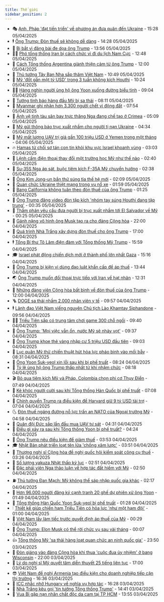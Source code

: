 ```yaml
---
title: Thế giới
sidebar_position: 2
---
```


<!-- vnexpress-the-gioi:START -->
- 🎭 [Anh, Pháp &#39;đạt tiến triển&#39; về phương án đưa quân đến Ukraine](https://vnexpress.net/anh-phap-dat-tien-trien-ve-phuong-an-dua-quan-den-ukraine-4870549.html) - 15:28 05/04/2025
- 🕴 [Ông Trump: Đòn thuế sẽ không dễ dàng](https://vnexpress.net/ong-trump-don-thue-se-khong-de-dang-4870535.html) - 14:28 05/04/2025
- 🤭 [Bị bắt vì đăng bài đe dọa ông Trump](https://vnexpress.net/bi-bat-vi-dang-bai-de-doa-ong-trump-4870403.html) - 13:56 05/04/2025
- 🧑‍💻 [Phó tổng thống Iran bị cách chức vì đi du lịch Nam Cực](https://vnexpress.net/pho-tong-thong-iran-bi-cach-chuc-vi-di-du-lich-nam-cuc-4870512.html) - 12:48 05/04/2025
- 🦏 [Cách Tổng thống Argentina giành thiện cảm từ ông Trump](https://vnexpress.net/cach-tong-thong-argentina-gianh-thien-cam-tu-ong-trump-4870065.html) - 12:00 05/04/2025
- 🦒 [Thủ tướng Tây Ban Nha sắp thăm Việt Nam](https://vnexpress.net/thu-tuong-tay-ban-nha-sap-tham-viet-nam-4870499.html) - 10:49 05/04/2025
- 🌈 [Mỹ &#39;đốt gần một tỷ USD&#39; trong 3 tuần không kích Houthi](https://vnexpress.net/my-dot-gan-mot-ty-usd-trong-3-tuan-khong-kich-houthi-4870474.html) - 10:24 05/04/2025
- 🧑‍🏫 [Hàng nghìn người ủng hộ ông Yoon xuống đường biểu tình](https://vnexpress.net/hang-nghin-nguoi-ung-ho-ong-yoon-xuong-duong-bieu-tinh-4870455.html) - 09:04 05/04/2025
- 🐲 [Tướng tình báo hàng đầu Mỹ bị sa thải](https://vnexpress.net/tuong-tinh-bao-hang-dau-my-bi-sa-thai-4870371.html) - 08:11 05/04/2025
- 🦒 [Myanmar ghi nhận hơn 3.300 người chết vì động đất](https://vnexpress.net/myanmar-ghi-nhan-hon-3-300-nguoi-chet-vi-dong-dat-4870442.html) - 07:54 05/04/2025
- 🐻 [Ảnh vệ tinh tàu sân bay trực thăng Nga đang chế tạo ở Crimea](https://vnexpress.net/anh-ve-tinh-tau-san-bay-truc-thang-nga-dang-che-tao-o-crimea-4870398.html) - 05:09 05/04/2025
- 🚀 [Mỹ gửi thông báo trục xuất nhầm cho người tị nạn Ukraine](https://vnexpress.net/my-gui-thong-bao-truc-xuat-nham-cho-nguoi-ti-nan-ukraine-4870350.html) - 04:34 05/04/2025
- 🥰 [Mỹ mất lượng UAV trị giá gần 100 triệu USD ở Yemen trong một tháng](https://vnexpress.net/my-mat-luong-uav-tri-gia-gan-100-trieu-usd-o-yemen-trong-mot-thang-4870358.html) - 04:06 05/04/2025
- 🔥 [Hamas từ chối sơ tán con tin khỏi khu vực Israel khoanh vùng](https://vnexpress.net/hamas-tu-choi-so-tan-con-tin-khoi-khu-vuc-israel-khoanh-vung-4870330.html) - 03:03 05/04/2025
- 🥳 [Lệnh cấm điện thoại thay đổi một trường học Mỹ như thế nào](https://vnexpress.net/lenh-cam-dien-thoai-thay-doi-mot-truong-hoc-my-nhu-the-nao-4869596.html) - 02:40 05/04/2025
- 💼 [Su-35S Nga áp sát, buộc tiêm kích F-35A Mỹ chuyển hướng](https://vnexpress.net/su-35s-nga-ap-sat-buoc-tiem-kich-f-35a-my-chuyen-huong-4870325.html) - 02:38 05/04/2025
- 🤡 [Ông Kim Jong-un bắn thử súng tỉa thế hệ mới](https://vnexpress.net/ong-kim-jong-un-ban-thu-sung-tia-the-he-moi-4870288.html) - 02:09 05/04/2025
- 🌁 [Quan chức Ukraine thiệt mạng trong vụ nổ xe](https://vnexpress.net/quan-chuc-ukraine-thiet-mang-trong-vu-no-xe-4870311.html) - 01:59 05/04/2025
- 🤩 [Bang California không tuân theo đòn thuế của ông Trump](https://vnexpress.net/bang-california-khong-tuan-theo-don-thue-cua-ong-trump-4870292.html) - 01:25 05/04/2025
- 🎉 [Ông Trump đăng video đòn tập kích &#39;nhóm tay súng Houthi đang tập trung&#39;](https://vnexpress.net/ong-trump-dang-video-don-tap-kich-nhom-tay-sung-houthi-dang-tap-trung-4870279.html) - 00:35 05/04/2025
- 🎉 [Thẩm phán yêu cầu đưa người bị trục xuất nhầm tới El Salvador về Mỹ](https://vnexpress.net/tham-phan-yeu-cau-dua-nguoi-bi-truc-xuat-nham-toi-el-salvador-ve-my-4870282.html) - 00:25 05/04/2025
- 🌁 [Gánh nặng vô hình ông Musk tạo ra cho đảng Cộng hòa](https://vnexpress.net/ganh-nang-vo-hinh-ong-musk-tao-ra-cho-dang-cong-hoa-4869873.html) - 22:00 04/04/2025
- 🌊 [Quá trình Nhà Trắng xây dựng đòn thuế cho ông Trump](https://vnexpress.net/qua-trinh-nha-trang-xay-dung-don-thue-cho-ong-trump-4869788.html) - 17:00 04/04/2025
- 🕴 [Tổng Bí thư Tô Lâm điện đàm với Tổng thống Mỹ Trump](https://vnexpress.net/tong-bi-thu-to-lam-dien-dam-voi-tong-thong-my-trump-4870250.html) - 15:59 04/04/2025
- 🎓 [Israel phát động chiến dịch mới ở thành phố lớn nhất Gaza](https://vnexpress.net/israel-phat-dong-chien-dich-moi-o-thanh-pho-lon-nhat-gaza-4870234.html) - 15:16 04/04/2025
- 🦩 [Ông Trump bị kiện vì dùng đạo luật khẩn cấp để áp thuế](https://vnexpress.net/ong-trump-bi-kien-vi-dung-dao-luat-khan-cap-de-ap-thue-4870217.html) - 13:44 04/04/2025
- 🌏 [Ông Trump muốn đối thoại trực tiếp với Iran về hạt nhân](https://vnexpress.net/ong-trump-muon-doi-thoai-truc-tiep-voi-iran-ve-hat-nhan-4870207.html) - 12:31 04/04/2025
- 🌋 [Những đảng viên Cộng hòa bất bình về đòn thuế của ông Trump](https://vnexpress.net/nhung-dang-vien-cong-hoa-bat-binh-ve-don-thue-cua-ong-trump-4869808.html) - 12:00 04/04/2025
- 🪜 [DOGE sa thải nhầm 2.000 nhân viên y tế](https://vnexpress.net/doge-sa-thai-nham-2-000-nhan-vien-y-te-4870090.html) - 09:57 04/04/2025
- 🕴 [Lãnh đạo Việt Nam viếng nguyên Chủ tịch Lào Khamtay Siphandone](https://vnexpress.net/lanh-dao-viet-nam-vieng-nguyen-chu-tich-lao-khamtay-siphandone-4870122.html) - 09:56 04/04/2025
- 🧑‍🏫 [Triều Tiên sắp có trung tâm chơi game 300 chỗ ngồi](https://vnexpress.net/trieu-tien-sap-co-trung-tam-choi-game-300-cho-ngoi-4870115.html) - 09:40 04/04/2025
- 🌮 [Ông Trump: &#39;Mọi việc vẫn ổn, nước Mỹ sẽ nhảy vọt&#39;](https://vnexpress.net/ong-trump-moi-viec-van-on-nuoc-my-se-nhay-vot-4870097.html) - 09:37 04/04/2025
- 🚦 [Ông Trump khoe thẻ vàng nhập cư 5 triệu USD đầu tiên](https://vnexpress.net/ong-trump-khoe-the-vang-nhap-cu-5-trieu-usd-dau-tien-4870040.html) - 09:03 04/04/2025
- 💫 [Lục quân Mỹ thử chiến thuật hút hỏa lực pháo binh vào mồi bẫy](https://vnexpress.net/luc-quan-my-thu-chien-thuat-hut-hoa-luc-phao-binh-vao-moi-bay-4869963.html) - 08:31 04/04/2025
- 🤡 [Ông Yoon Suk-yeol xin lỗi sau khi bị phế truất](https://vnexpress.net/ong-yoon-suk-yeol-xin-loi-sau-khi-bi-phe-truat-4870062.html) - 08:24 04/04/2025
- 🦣 [Tỷ lệ ủng hộ ông Trump thấp nhất từ khi nhậm chức](https://vnexpress.net/ty-le-ung-ho-ong-trump-thap-nhat-tu-khi-nham-chuc-4870053.html) - 08:18 04/04/2025
- 🎬 [Bỏ qua tiêm kích Mỹ và Pháp, Colombia chọn phi cơ Thụy Điển](https://vnexpress.net/bo-qua-tiem-kich-my-va-phap-colombia-chon-phi-co-thuy-dien-4869998.html) - 07:49 04/04/2025
- 🎉 [Kẻ khóc người cười sau khi Tổng thống Hàn Quốc bị phế truất](https://vnexpress.net/ke-khoc-nguoi-cuoi-sau-khi-tong-thong-han-quoc-bi-phe-truat-4869980.html) - 07:08 04/04/2025
- 🎡 [Chính quyền Trump ra điều kiện để Harvard giữ 9 tỷ USD tài trợ](https://vnexpress.net/chinh-quyen-trump-ra-dieu-kien-de-harvard-giu-9-ty-usd-tai-tro-4870019.html) - 07:04 04/04/2025
- 🌜 [Đòn thuế ngáng đường nỗ lực trấn an NATO của Ngoại trưởng Mỹ](https://vnexpress.net/don-thue-ngang-duong-no-luc-tran-an-nato-cua-ngoai-truong-my-4869872.html) - 04:58 04/04/2025
- 🎡 [Quân đội Đức sắp lần đầu mua UAV tự sát](https://vnexpress.net/quan-doi-duc-sap-lan-dau-mua-uav-tu-sat-4869817.html) - 04:31 04/04/2025
- 🤗 [Điều gì xảy ra sau khi Tổng thống Yoon bị phế truất?](https://vnexpress.net/dieu-gi-xay-ra-sau-khi-tong-thong-yoon-bi-phe-truat-4869888.html) - 04:24 04/04/2025
- 🦩 [Ông Trump nêu điều kiện để giảm thuế](https://vnexpress.net/ong-trump-neu-dieu-kien-de-giam-thue-4869859.html) - 03:53 04/04/2025
- 🎓 [Nhật Bản phát triển loạt tên lửa &#39;chống xâm lược&#39;](https://vnexpress.net/nhat-ban-phat-trien-loat-ten-lua-chong-xam-luoc-4869813.html) - 03:51 04/04/2025
- 🌁 [Thượng nghị sĩ Cộng hòa đề nghị quốc hội kiểm soát công cụ thuế](https://vnexpress.net/thuong-nghi-si-cong-hoa-de-nghi-quoc-hoi-kiem-soat-cong-cu-thue-4869881.html) - 03:26 04/04/2025
- 🤩 [Số lượng yakuza Nhật thấp kỷ lục](https://vnexpress.net/so-luong-yakuza-nhat-thap-ky-luc-4869814.html) - 02:51 04/04/2025
- 👹 [Đặc phái viên Nga thảo luận về hợp tác đất hiếm với Mỹ](https://vnexpress.net/dac-phai-vien-nga-thao-luan-ve-hop-tac-dat-hiem-voi-my-4869791.html) - 02:50 04/04/2025
- ⛽️ [Thủ tướng Đan Mạch: Mỹ không thể sáp nhập quốc gia khác](https://vnexpress.net/thu-tuong-dan-mach-my-khong-the-sap-nhap-quoc-gia-khac-4869790.html) - 02:17 04/04/2025
- 🚀 [Hơn 96.000 người đăng ký cạnh tranh 20 ghế dự phiên xử ông Yoon](https://vnexpress.net/hon-96-000-nguoi-dang-ky-canh-tranh-20-ghe-du-phien-xu-ong-yoon-4869810.html) - 01:49 04/04/2025
- 🎡 [Tổng thống Hàn Quốc Yoon Suk-yeol bị phế truất](https://vnexpress.net/tong-thong-han-quoc-yoon-suk-yeol-bi-phe-truat-4869811-tong-thuat.html) - 01:28 04/04/2025
- 🕯 [Thiết kế giúp chiến hạm Triều Tiên có hỏa lực &#39;như một hạm đội&#39;](https://vnexpress.net/thiet-ke-giup-chien-ham-trieu-tien-co-hoa-luc-nhu-mot-ham-doi-4869467.html) - 01:00 04/04/2025
- 🐻 [Việt Nam lấy làm tiếc trước quyết định áp thuế của Mỹ](https://vnexpress.net/viet-nam-lay-lam-tiec-truoc-quyet-dinh-ap-thue-cua-my-4869793.html) - 00:29 04/04/2025
- 🚦 [Ông Trump: Elon Musk có thể rời chức vụ sau vài tháng](https://vnexpress.net/ong-trump-elon-musk-co-the-roi-chuc-vu-sau-vai-thang-4869784.html) - 00:07 04/04/2025
- 👍 [Tổng thống Mỹ &#39;sa thải hàng loạt quan chức an ninh quốc gia&#39;](https://vnexpress.net/tong-thong-my-sa-thai-hang-loat-quan-chuc-an-ninh-quoc-gia-4869770.html) - 23:50 03/04/2025
- 🚀 [Đòn giáng vào đảng Cộng hòa khi thua &#39;cuộc đua ủy nhiệm&#39; ở bang Wisconsin](https://vnexpress.net/don-giang-vao-dang-cong-hoa-khi-thua-cuoc-dua-uy-nhiem-o-bang-wisconsin-4868823.html) - 22:00 03/04/2025
- 🌮 [Lý do nghị sĩ Mỹ quyết tâm diễn thuyết 25 tiếng liên tục](https://vnexpress.net/ly-do-nghi-si-my-quyet-tam-dien-thuyet-25-tieng-lien-tuc-4869575.html) - 17:00 03/04/2025
- 😎 [Việt Nam đề nghị Armenia tạo điều kiện cho doanh nghiệp tiếp cận thị trường](https://vnexpress.net/viet-nam-de-nghi-armenia-tao-dieu-kien-cho-doanh-nghiep-tiep-can-thi-truong-4869718.html) - 16:36 03/04/2025
- 🐲 [ICC nhắc nhở Hungary về nghĩa vụ hợp tác](https://vnexpress.net/icc-nhac-nho-hungary-ve-nghia-vu-hop-tac-4869737.html) - 16:28 03/04/2025
- 💫 [Nhà Trắng kêu gọi &#39;tin tưởng Tổng thống Trump&#39;](https://vnexpress.net/nha-trang-keu-goi-tin-tuong-tong-thong-trump-4869720.html) - 14:41 03/04/2025
- 👀 [Vua Bỉ gặp nạn nhân chất độc da cam tại TP HCM](https://vnexpress.net/vua-bi-gap-nan-nhan-chat-doc-da-cam-tai-tp-hcm-4869687.html) - 13:55 03/04/2025<!-- vnexpress-the-gioi:END -->